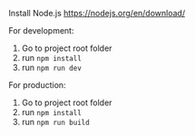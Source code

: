 Install Node.js
https://nodejs.org/en/download/

For development:
1. Go to project root folder
2. run `npm install` 
3. run `npm run dev`

For production:
1. Go to project root folder
2. run `npm install` 
3. run `npm run build`
